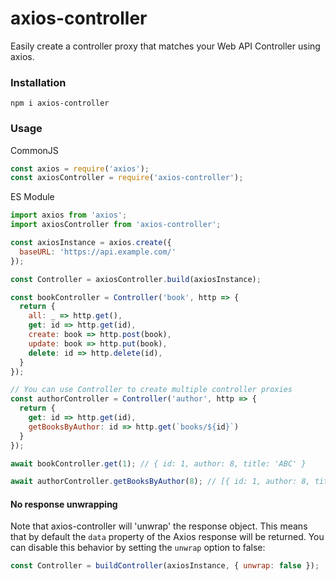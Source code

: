 # axios-controller
Easily create a controller proxy that matches your Web API Controller using axios.

### Installation
```
npm i axios-controller
```

### Usage

CommonJS
```js
const axios = require('axios');
const axiosController = require('axios-controller');
```

ES Module

```js
import axios from 'axios';
import axiosController from 'axios-controller';
```

```js
const axiosInstance = axios.create({
  baseURL: 'https://api.example.com/'
});

const Controller = axiosController.build(axiosInstance);

const bookController = Controller('book', http => {
  return {
    all: _ => http.get(),
    get: id => http.get(id),
    create: book => http.post(book),
    update: book => http.put(book),
    delete: id => http.delete(id),
  }
});

// You can use Controller to create multiple controller proxies
const authorController = Controller('author', http => {
  return {
    get: id => http.get(id),
    getBooksByAuthor: id => http.get(`books/${id}`)
  }
});

await bookController.get(1); // { id: 1, author: 8, title: 'ABC' }

await authorController.getBooksByAuthor(8); // [{ id: 1, author: 8, title: 'ABC' }, ...]
```

#### No response unwrapping

Note that axios-controller will 'unwrap' the response object. This means that by default the `data` property of the Axios response will be returned.
You can disable this behavior by setting the `unwrap` option to false:

```js
const Controller = buildController(axiosInstance, { unwrap: false });
```
